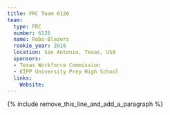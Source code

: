 ```yaml
---
title: FRC Team 6126
team:
  type: FRC
  number: 6126
  name: Robo-Blazers
  rookie_year: 2016
  location: San Antonio, Texas, USA
  sponsors:
  - Texas Workforce Commission
  - KIPP University Prep High School
  links:
    Website:
---
```


{% include remove_this_line_and_add_a_paragraph %}